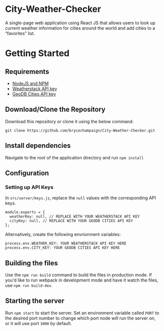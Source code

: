 # City-Weather-Checker

A single-page web application using React JS that allows users to look up current weather information for cities around the world and add cities to a “favorites” list.

# Getting Started

## Requirements

- [NodeJS and NPM](https://nodejs.org/en/)
- [Weatherstack API key](https://weatherstack.com/)
- [GeoDB Cities API key](https://rapidapi.com/wirefreethought/api/geodb-cities)

## Download/Clone the Repository

Download this repository or clone it using the below command:

```
git clone https://github.com/brycechampaign/City-Weather-Checker.git
```

## Install dependencies

Navigate to the root of the application directory and run `npm install`

## Configuration

### Setting up API Keys

In `src/server/keys.js`, replace the `null` values with the corresponding API keys.

```
module.exports = {
  weatherKey: null, // REPLACE WITH YOUR WEATHERSTACK API KEY
  cityKey: null, // REPLACE WITH YOUR GEODB CITIES API KEY
};

```

Alternatively, create the following envrionment variables:

```
process.env.WEATHER_KEY: YOUR WEATHERSTACK API KEY HERE
process.env.CITY_KEY: YOUR GEODB CITIES API KEY HERE
```

## Building the files

Use the `npm run build` command to build the files in production mode. If you'd like to run webpack in development mode and have it watch the files, use `npm run build-dev`.

## Starting the server

Run `npm start` to start the server. Set an environment variable called `PORT` to the desired port number to change which port node will run the server on, or it will use port `3000` by default.
